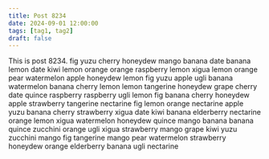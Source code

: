 ```yaml
---
title: Post 8234
date: 2024-09-01 12:00:00
tags: [tag1, tag2]
draft: false
---
```

This is post 8234.
fig
yuzu
cherry
honeydew
mango
banana
date
banana
lemon
date
kiwi
lemon
orange
orange
raspberry
lemon
xigua
lemon
orange
pear
watermelon
apple
honeydew
lemon
fig
yuzu
apple
ugli
banana
watermelon
banana
cherry
lemon
lemon
tangerine
honeydew
grape
cherry
date
quince
raspberry
raspberry
ugli
lemon
fig
banana
cherry
honeydew
apple
strawberry
tangerine
nectarine
fig
lemon
orange
nectarine
apple
yuzu
banana
cherry
strawberry
xigua
date
kiwi
banana
elderberry
nectarine
orange
lemon
xigua
watermelon
honeydew
quince
mango
banana
banana
quince
zucchini
orange
ugli
xigua
strawberry
mango
grape
kiwi
yuzu
zucchini
mango
fig
tangerine
mango
pear
watermelon
strawberry
honeydew
orange
elderberry
banana
ugli
nectarine
